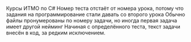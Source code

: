 Курсы ИТМО по C#
Номер теста отстаёт от номера урока, потому что задания на программирование стали давать со второго урока
Обычно файлы пронумерованы по номеру задачи, но иногда первая задача имеет другой нейминг
Начиная с определённого теста, текст задачи внесён в код, за редким исключением.
